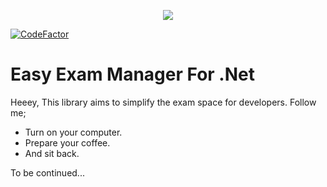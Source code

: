 <p align="center">
  <img src="https://user-images.githubusercontent.com/47147484/94364171-19bdd180-00d0-11eb-91e1-dffb5d120013.png" />
</p>

[![CodeFactor](https://www.codefactor.io/repository/github/furkandeveloper/easyexam/badge)](https://www.codefactor.io/repository/github/furkandeveloper/easyexam)
# Easy Exam Manager For .Net

Heeey, This library aims to simplify the exam space for developers.
Follow me;
  - Turn on your computer.
  - Prepare your coffee.
  - And sit back.
  
  To be continued...
